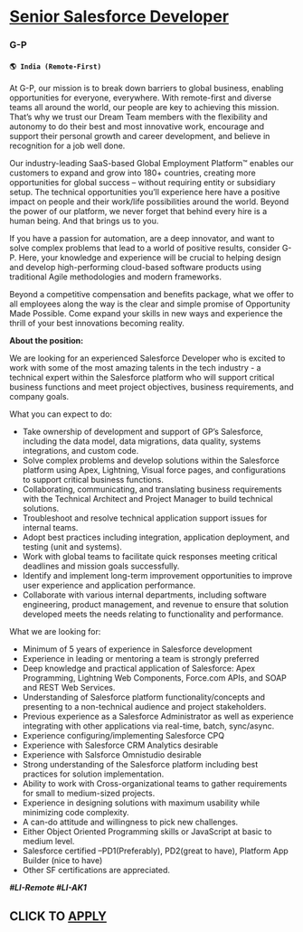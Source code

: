 # [Senior Salesforce Developer ](https://www.remotewlb.com/apply/senior-salesforce-developer-126050)  
### G-P  
#### `🌎 India (Remote-First)`  

At G-P, our mission is to break down barriers to global business, enabling opportunities for everyone, everywhere. With remote-first and diverse teams all around the world, our people are key to achieving this mission. That’s why we trust our Dream Team members with the flexibility and autonomy to do their best and most innovative work, encourage and support their personal growth and career development, and believe in recognition for a job well done.

Our industry-leading SaaS-based Global Employment Platform™ enables our customers to expand and grow into 180+ countries, creating more opportunities for global success – without requiring entity or subsidiary setup. The technical opportunities you’ll experience here have a positive impact on people and their work/life possibilities around the world. Beyond the power of our platform, we never forget that behind every hire is a human being. And that brings us to you.

If you have a passion for automation, are a deep innovator, and want to solve complex problems that lead to a world of positive results, consider G-P. Here, your knowledge and experience will be crucial to helping design and develop high-performing cloud-based software products using traditional Agile methodologies and modern frameworks.

Beyond a competitive compensation and benefits package, what we offer to all employees along the way is the clear and simple promise of Opportunity Made Possible. Come expand your skills in new ways and experience the thrill of your best innovations becoming reality.

**About the position:**

We are looking for an experienced Salesforce Developer who is excited to work with some of the most amazing talents in the tech industry - a technical expert within the Salesforce platform who will support critical business functions and meet project objectives, business requirements, and company goals.

What you can expect to do:

  * Take ownership of development and support of GP’s Salesforce, including the data model, data migrations, data quality, systems integrations, and custom code.
  * Solve complex problems and develop solutions within the Salesforce platform using Apex, Lightning, Visual force pages, and configurations to support critical business functions.
  * Collaborating, communicating, and translating business requirements with the Technical Architect and Project Manager to build technical solutions.
  * Troubleshoot and resolve technical application support issues for internal teams.
  * Adopt best practices including integration, application deployment, and testing (unit and systems).
  * Work with global teams to facilitate quick responses meeting critical deadlines and mission goals successfully. 
  * Identify and implement long-term improvement opportunities to improve user experience and application performance. 
  * Collaborate with various internal departments, including software engineering, product management, and revenue to ensure that solution developed meets the needs relating to functionality and performance.

What we are looking for:

  * Minimum of 5 years of experience in Salesforce development
  * Experience in leading or mentoring a team is strongly preferred
  * Deep knowledge and practical application of Salesforce: Apex Programming, Lightning Web Components, Force.com APIs, and SOAP and REST Web Services.
  * Understanding of Salesforce platform functionality/concepts and presenting to a non-technical audience and project stakeholders. 
  * Previous experience as a Salesforce Administrator as well as experience integrating with other applications via real-time, batch, sync/async.
  * Experience configuring/implementing Salesforce CPQ
  * Experience with Salesforce CRM Analytics desirable
  * Experience with Salsforce Omnistudio desirable
  * Strong understanding of the Salesforce platform including best practices for solution implementation.
  * Ability to work with Cross-organizational teams to gather requirements for small to medium-sized projects.
  * Experience in designing solutions with maximum usability while minimizing code complexity.
  * A can-do attitude and willingness to pick new challenges. 
  * Either Object Oriented Programming skills or JavaScript at basic to medium level.
  * Salesforce certified –PD1(Preferably), PD2(great to have), Platform App Builder (nice to have)
  * Other SF certifications are appreciated.

**_#LI-Remote #LI-AK1_**

  
## CLICK TO [APPLY](https://www.remotewlb.com/apply/senior-salesforce-developer-126050)

